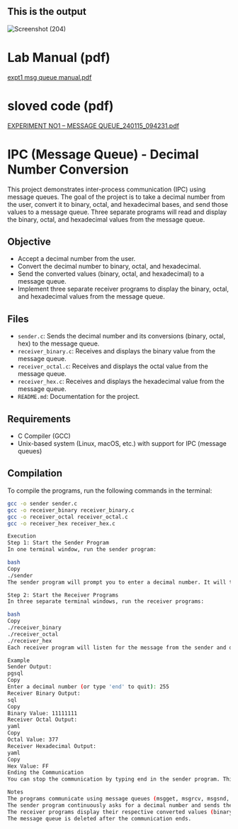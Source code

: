 <h2>This is the output </h2>

![Screenshot (204)](https://github.com/user-attachments/assets/423d7327-924f-4702-8779-90b47dfbdaeb)

# Lab Manual (pdf)

[expt1 msg queue manual.pdf](https://github.com/user-attachments/files/18915111/expt1.msg.queue.manual.pdf)

# sloved code (pdf)

[EXPERIMENT NO1 – MESSAGE QUEUE_240115_094231.pdf](https://github.com/user-attachments/files/18915129/EXPERIMENT.NO1.MESSAGE.QUEUE_240115_094231.pdf)

# IPC (Message Queue) - Decimal Number Conversion

This project demonstrates inter-process communication (IPC) using message queues. The goal of the project is to take a decimal number from the user, convert it to binary, octal, and hexadecimal bases, and send those values to a message queue. Three separate programs will read and display the binary, octal, and hexadecimal values from the message queue.

## Objective

- Accept a decimal number from the user.
- Convert the decimal number to binary, octal, and hexadecimal.
- Send the converted values (binary, octal, and hexadecimal) to a message queue.
- Implement three separate receiver programs to display the binary, octal, and hexadecimal values from the message queue.

## Files

- `sender.c`: Sends the decimal number and its conversions (binary, octal, hex) to the message queue.
- `receiver_binary.c`: Receives and displays the binary value from the message queue.
- `receiver_octal.c`: Receives and displays the octal value from the message queue.
- `receiver_hex.c`: Receives and displays the hexadecimal value from the message queue.
- `README.md`: Documentation for the project.

## Requirements

- C Compiler (GCC)
- Unix-based system (Linux, macOS, etc.) with support for IPC (message queues)

## Compilation

To compile the programs, run the following commands in the terminal:

```bash
gcc -o sender sender.c
gcc -o receiver_binary receiver_binary.c
gcc -o receiver_octal receiver_octal.c
gcc -o receiver_hex receiver_hex.c

Execution
Step 1: Start the Sender Program
In one terminal window, run the sender program:

bash
Copy
./sender
The sender program will prompt you to enter a decimal number. It will then convert the number to binary, octal, and hexadecimal formats and send those values to the message queue.

Step 2: Start the Receiver Programs
In three separate terminal windows, run the receiver programs:

bash
Copy
./receiver_binary
./receiver_octal
./receiver_hex
Each receiver program will listen for the message from the sender and display the corresponding value (binary, octal, or hexadecimal).

Example
Sender Output:
pgsql
Copy
Enter a decimal number (or type 'end' to quit): 255
Receiver Binary Output:
sql
Copy
Binary Value: 11111111
Receiver Octal Output:
yaml
Copy
Octal Value: 377
Receiver Hexadecimal Output:
yaml
Copy
Hex Value: FF
Ending the Communication
You can stop the communication by typing end in the sender program. This will close the message queue and terminate the programs.

Notes
The programs communicate using message queues (msgget, msgrcv, msgsnd, msgctl).
The sender program continuously asks for a decimal number and sends the converted values to the message queue until "end" is entered.
The receiver programs display their respective converted values (binary, octal, and hex) until the sender program sends "end".
The message queue is deleted after the communication ends.




